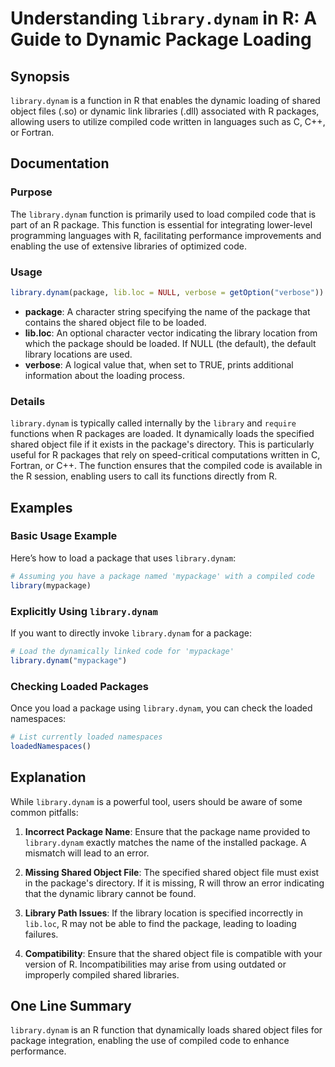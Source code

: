 <!--
Meta Description: # Understanding `library.dynam` in R: A Guide to Dynamic Package Loading ## Synopsis `library.dynam` is a function in R that enables the dynamic loadi...
Meta Keywords: library, package, dynam, shared, object
-->

# Understanding `library.dynam` in R: A Guide to Dynamic Package Loading

## Synopsis
`library.dynam` is a function in R that enables the dynamic loading of shared object files (.so) or dynamic link libraries (.dll) associated with R packages, allowing users to utilize compiled code written in languages such as C, C++, or Fortran.

## Documentation

### Purpose
The `library.dynam` function is primarily used to load compiled code that is part of an R package. This function is essential for integrating lower-level programming languages with R, facilitating performance improvements and enabling the use of extensive libraries of optimized code.

### Usage
```R
library.dynam(package, lib.loc = NULL, verbose = getOption("verbose"))
```

- **package**: A character string specifying the name of the package that contains the shared object file to be loaded.
- **lib.loc**: An optional character vector indicating the library location from which the package should be loaded. If NULL (the default), the default library locations are used.
- **verbose**: A logical value that, when set to TRUE, prints additional information about the loading process.

### Details
`library.dynam` is typically called internally by the `library` and `require` functions when R packages are loaded. It dynamically loads the specified shared object file if it exists in the package's directory. This is particularly useful for R packages that rely on speed-critical computations written in C, Fortran, or C++. The function ensures that the compiled code is available in the R session, enabling users to call its functions directly from R.

## Examples

### Basic Usage Example
Here’s how to load a package that uses `library.dynam`:

```R
# Assuming you have a package named 'mypackage' with a compiled code
library(mypackage)
```

### Explicitly Using `library.dynam`
If you want to directly invoke `library.dynam` for a package:

```R
# Load the dynamically linked code for 'mypackage'
library.dynam("mypackage")
```

### Checking Loaded Packages
Once you load a package using `library.dynam`, you can check the loaded namespaces:

```R
# List currently loaded namespaces
loadedNamespaces()
```

## Explanation
While `library.dynam` is a powerful tool, users should be aware of some common pitfalls:

1. **Incorrect Package Name**: Ensure that the package name provided to `library.dynam` exactly matches the name of the installed package. A mismatch will lead to an error.
   
2. **Missing Shared Object File**: The specified shared object file must exist in the package's directory. If it is missing, R will throw an error indicating that the dynamic library cannot be found.

3. **Library Path Issues**: If the library location is specified incorrectly in `lib.loc`, R may not be able to find the package, leading to loading failures.

4. **Compatibility**: Ensure that the shared object file is compatible with your version of R. Incompatibilities may arise from using outdated or improperly compiled shared libraries.

## One Line Summary
`library.dynam` is an R function that dynamically loads shared object files for package integration, enabling the use of compiled code to enhance performance.